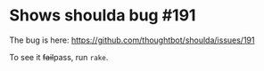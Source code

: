 # Shows shoulda bug #191

The bug is here: https://github.com/thoughtbot/shoulda/issues/191

To see it <del>fail</del>pass, run `rake`.
